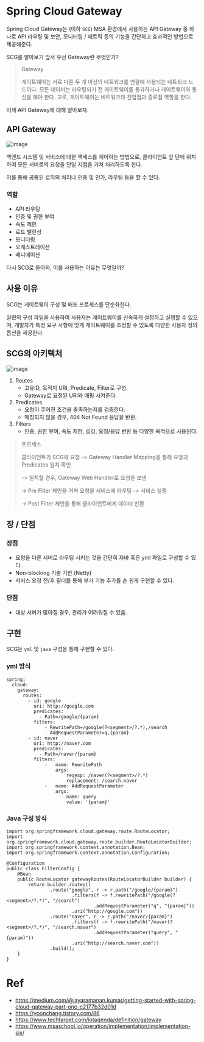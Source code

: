 # Spring Cloud Gateway
Spring Cloud Gateway는 (이하 ```SCG```) MSA 환경에서 사용하는 API Gateway 중 하나로 API 라우팅 및 보안, 모니터링 / 메트릭 등의 기능을 간단하고 효과적인 방법으로 제공해준다.

SCG를 알아보기 앞서 우선 Gateway란 무엇인가?

> Gateway
>
> 게이트웨이는 서로 다른 두 개 이상의 네트워크를 연결에 사용되는 네트워크 노드이다.
> 모든 데이터는 라우팅되기 전 게이트웨이를 통과하거나 게이트웨이와 통신을 해야 한다.
> 고로, 게이트웨이는 네트워크의 진입점과 종료점 역할을 한다.

이제 API Gateway에 대해 알아보자.

## API Gateway

![image](https://github.com/jekyllPark/spring-cloud-gateway-tutorial/assets/114489012/eea83cf5-262f-4955-a4ed-187da883a2bb)

백엔드 시스템 및 서비스에 대한 액세스를 제어하는 방법으로, 클라이언트 앞 단에 위치하여 모든 서버로의 요청을 단일 지점을 거쳐 처리하도록 한다.

이를 통해 공통된 로직의 처리나 인증 및 인가, 라우팅 등을 할 수 있다.

### 역할
- API 라우팅
- 인증 및 권한 부여
- 속도 제한
- 로드 밸런싱
- 모니터링
- 오케스트레이션
- 메디에이션

다시 SCG로 돌아와, 이를 사용하는 이유는 무엇일까?

## 사용 이유
SCG는 게이트웨이 구성 및 배포 프로세스를 단순화한다.

일련의 구성 파일을 사용하여 사용자는 게이트웨이를 신속하게 설정하고 실행할 수 있으며, 개발자가 특정 요구 사항에 맞게 게이트웨이를 조정할 수 있도록 다양한 사용자 정의 옵션을 제공한다.

## SCG의 아키텍처
![image](https://github.com/jekyllPark/spring-cloud-gateway-tutorial/assets/114489012/40a9b74d-f5ef-4b67-9ca9-becbe2e26f78)

1. Routes
   - 고유ID, 목적지 URI, Predicate, Filter로 구성.
   - Gateway로 요청된 URI와 매핑 시켜준다.
2. Predicates
   - 요청이 주어진 조건을 충족하는지를 검증한다.
   - 매칭되지 않을 경우, 404 Not Found 응답을 반환.
3. Filters
   - 인증, 권한 부여, 속도 제한, 로깅, 요청/응답 변환 등 다양한 목적으로 사용된다.

> 프로세스
>
> 클라이언트가 SCG에 요청 -> Gateway Handler Mapping을 통해 요청과 Predicates 일치 확인
> 
> -> 일치할 경우, Gateway Web Handler로 요청을 보냄
> 
> -> Pre Filter 체인을 거쳐 요청을 서비스에 라우팅 -> 서비스 실행
> 
> -> Post Filter 체인을 통해 클라이언트에게 데이터 반환

## 장 / 단점
### 장점
- 요청을 다른 서버로 라우팅 시키는 것을 간단히 자바 혹은 yml 파일로 구성할 수 있다.
- Non-blocking 기술 기반 (Netty)
- 서비스 요청 전/후 필터를 통해 부가 기능 추가를 손 쉽게 구현할 수 있다.
### 단점
- 대상 서버가 많아질 경우, 관리가 어려워질 수 있음.

## 구현

SCG는 ```yml``` 및 ```java``` 구성을 통해 구현할 수 있다.

### yml 방식

```
spring:
  cloud:
    gateway:
      routes:
        - id: google
          uri: http://google.com
          predicates:
            - Path=/google/{param}
          filters:
              - RewritePath=/google(?<segment>/?.*),/search
              - AddRequestParameter=q,{param}
        - id: naver
          uri: http://naver.com
          predicates:
            - Path=/naver/{param}
          filters:
              -   name: RewritePath
                  args:
                      regexp: /naver(?<segment>/?.*)
                      replacement: /search.naver
              -   name: AddRequestParameter
                  args:
                      name: query
                      value: '{param}'
```

### Java 구성 방식
```
import org.springframework.cloud.gateway.route.RouteLocator;
import org.springframework.cloud.gateway.route.builder.RouteLocatorBuilder;
import org.springframework.context.annotation.Bean;
import org.springframework.context.annotation.Configuration;

@Configuration
public class FilterConfig {
    @Bean
    public RouteLocator gatewayRoutes(RouteLocatorBuilder builder) {
        return builder.routes()
                .route("google", r -> r.path("/google/{param}")
                        .filters(f -> f.rewritePath("/google(?<segment>/?.*)", "/search")
                                .addRequestParameter("q", "{param}"))
                        .uri("http://google.com"))
                .route("naver", r -> r.path("/naver/{param}")
                        .filters(f -> f.rewritePath("/naver(?<segment>/?.*)", "/search.naver")
                                .addRequestParameter("query", "{param}"))
                        .uri("http://search.naver.com"))
                .build();
    }
}
```

# Ref
- https://medium.com/@jayaramanan.kumar/getting-started-with-spring-cloud-gateway-part-one-c2177b32d01d
- https://yoonchang.tistory.com/86
- https://www.techtarget.com/iotagenda/definition/gateway
- https://www.msaschool.io/operation/implementation/implementation-six/
